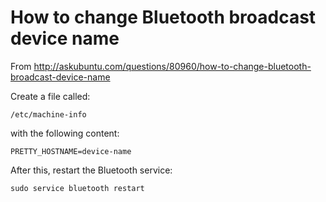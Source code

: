
How to change Bluetooth broadcast device name
=============================================

From <http://askubuntu.com/questions/80960/how-to-change-bluetooth-broadcast-device-name>

Create a file called:

    /etc/machine-info

with the following content:

    PRETTY_HOSTNAME=device-name

After this, restart the Bluetooth service:

    sudo service bluetooth restart

